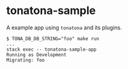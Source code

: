 # tonatona-sample

A example app using `tonatona` and its plugins.

```
$ TONA_DB_DB_STRING="foo" make run
...
stack exec -- tonatona-sample-app
Running as Development
Migrating: foo
```
